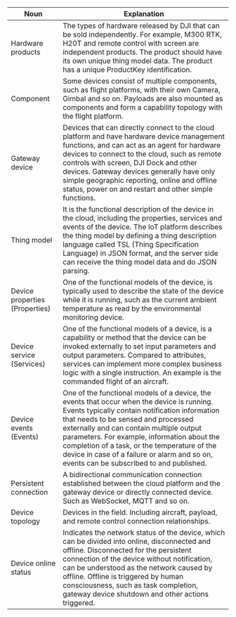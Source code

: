 | Noun                           | Explanation                                                  |
| ------------------------------ | ------------------------------------------------------------ |
| Hardware products              | The types of hardware released by DJI that can be sold independently. For example, M300 RTK, H20T and remote control with screen are independent products. The product should have its own unique thing model data. The product has a unique ProductKey identification. |
| Component                      | Some devices consist of multiple components, such as flight platforms, with their own Camera, Gimbal and so on. Payloads are also mounted as components and form a capability topology with the flight platform. |
| Gateway device                 | Devices that can directly connect to the cloud platform and have hardware device management functions, and can act as an agent for hardware devices to connect to the cloud, such as remote controls with screen, DJI Dock and other devices. Gateway devices generally have only simple geographic reporting, online and offline status, power on and restart and other simple functions. |
| Thing model                    | It is the functional description of the device in the cloud, including the properties, services and events of the device. The IoT platform describes the thing model by defining a thing description language called TSL (Thing Specification Language) in JSON format, and the server side can receive the thing model data and do JSON parsing. |
| Device properties (Properties) | One of the functional models of the device, is typically used to describe the state of the device while it is running, such as the current ambient temperature as read by the environmental monitoring device. |
| Device service (Services)      | One of the functional models of a device, is a capability or method that the device can be invoked externally to set input parameters and output parameters. Compared to attributes, services can implement more complex business logic with a single instruction. An example is the commanded flight of an aircraft. |
| Device events (Events)         | One of the functional models of a device, the events that occur when the device is running. Events typically contain notification information that needs to be sensed and processed externally and can contain multiple output parameters. For example, information about the completion of a task, or the temperature of the device in case of a failure or alarm and so on, events can be subscribed to and published. |
| Persistent connection          | A bidirectional communication connection established between the cloud platform and the gateway device or directly connected device. Such as WebSocket, MQTT and so on. |
| Device topology                | Devices in the field. Including aircraft, payload, and remote control connection relationships. |
| Device online status           | Indicates the network status of the device, which can be divided into online, disconnected and offline. Disconnected for the persistent connection of the device without notification, can be understood as the network caused by offline. Offline is triggered by human consciousness, such as task completion, gateway device shutdown and other actions triggered. |

